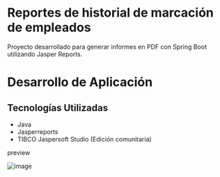 # Reportes de historial de marcación de empleados

Proyecto desarrollado para generar informes en PDF con Spring Boot utilizando Jasper Reports.

# Desarrollo de Aplicación

## Tecnologías Utilizadas

- Java
- Jasperreports
- TIBCO Jaspersoft Studio (Edición comunitaria)

preview

![image](https://user-images.githubusercontent.com/112280392/199643194-d95954af-4730-401c-abed-1a558b576a7b.png)
